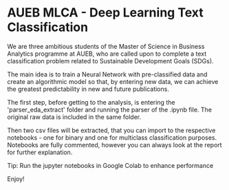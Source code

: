 # AUEB MLCA - Deep Learning Text Classification

We are three ambitious students of the Master of Science in Business Analytics programme at AUEB, who are called upon to complete a text classification problem related to Sustainable Development Goals (SDGs). 

The main idea is to train a Neural Network with pre-classified data and create an algorithmic model so that, by entering new data, we can achieve the greatest predictability in new and future publications.

The first step, before getting to the analysis, is entering the 'parser_eda_extract' folder and running the parser of the .ipynb file. The original raw data is included in the same folder.  

Then two csv files will be extracted, that you can import to the respective notebooks - one for binary and one for multiclass classification purposes. Notebooks are fully commented, however you can always look at the report for further explanation.

Tip: Run the jupyter notebooks in Google Colab to enhance performance


Enjoy! 
